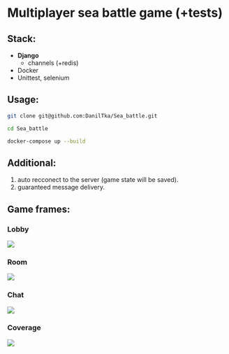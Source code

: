 #  Multiplayer sea battle game (+tests) 

## Stack: ##

- **Django**
  - channels (+redis)
- Docker
- Unittest, selenium

## Usage: ##

  ```sh
  git clone git@github.com:DanilTka/Sea_battle.git

  cd Sea_battle
  
  docker-compose up --build
  ```
## Additional: ##
1. auto recconect to the server (game state will be saved).
2. guaranteed message delivery.

## Game frames: ##
### Lobby
![](https://i.ibb.co/1vGF4xy/lobby.png)
### Room
![](https://i.ibb.co/tXS7S0c/game.png)
### Chat
![](https://i.ibb.co/Fzs488Z/chat.png)
### Coverage
![](https://i.ibb.co/Bs2JL7k/covarage.png)
